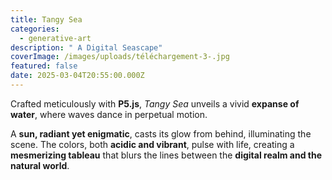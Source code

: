 ```yaml
---
title: Tangy Sea
categories:
  - generative-art
description: " A Digital Seascape"
coverImage: /images/uploads/téléchargement-3-.jpg
featured: false
date: 2025-03-04T20:55:00.000Z
---
```

Crafted meticulously with **P5.js**, *Tangy Sea* unveils a vivid **expanse of water**, where waves dance in perpetual motion.  

A **sun, radiant yet enigmatic**, casts its glow from behind, illuminating the scene. The colors, both **acidic and vibrant**, pulse with life, creating a **mesmerizing tableau** that blurs the lines between the **digital realm and the natural world**. 
